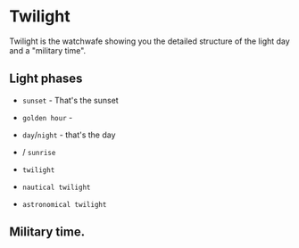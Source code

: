 # Twilight

Twilight is the watchwafe showing you the detailed structure of the light day and a "military time".

## Light phases

- `sunset` - That's the sunset
- `golden hour` - 
- `day`/`night` - that's the day

- / `sunrise`
- `twilight`
- `nautical twilight`
- `astronomical twilight`

## Military time.


